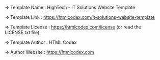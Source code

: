   =>  Template Name    : HighTech - IT Solutions Website Template

  =>  Template Link    : https://htmlcodex.com/it-solutions-website-template

  =>  Template License : https://htmlcodex.com/license (or read the LICENSE.txt file)

  =>  Template Author  : HTML Codex

  =>  Author Website   : https://htmlcodex.com
